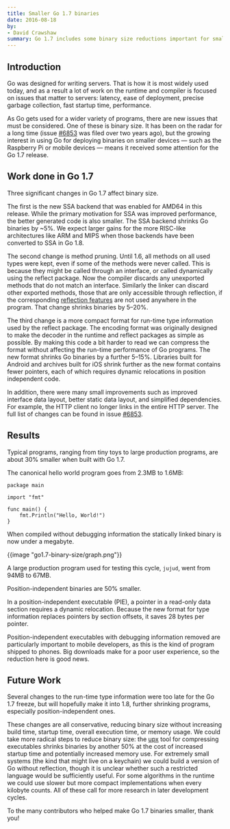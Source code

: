 ```yaml
---
title: Smaller Go 1.7 binaries
date: 2016-08-18
by:
- David Crawshaw
summary: Go 1.7 includes some binary size reductions important for small devices.
---
```


## Introduction

Go was designed for writing servers.
That is how it is most widely used today, and as a result a lot of
work on the runtime and compiler is focused on issues that matter to
servers: latency, ease of deployment, precise garbage collection,
fast startup time, performance.

As Go gets used for a wider variety of programs, there are new issues that must be considered.
One of these is binary size.
It has been on the radar for a long time
(issue [\#6853](https://golang.org/issue/6853) was filed over two
years ago), but the growing interest in using Go for
deploying binaries on smaller devices — such as the Raspberry Pi or
mobile devices — means it received some attention for the Go 1.7
release.

## Work done in Go 1.7

Three significant changes in Go 1.7 affect binary size.

The first is the new SSA backend that was enabled for AMD64 in this release.
While the primary motivation for SSA was improved performance, the
better generated code is also smaller.
The SSA backend shrinks Go binaries by ~5%.
We expect larger gains for the more RISC-like architectures
like ARM and MIPS when those backends have been converted to SSA in Go 1.8.

The second change is method pruning.
Until 1.6, all methods on all used types were kept, even if some of
the methods were never called.
This is because they might be called through an interface, or called
dynamically using the reflect package.
Now the compiler discards any unexported methods that do not match an
interface.
Similarly the linker can discard other exported methods, those that are only
accessible through reflection, if the corresponding
[reflection features](https://golang.org/pkg/reflect/#Value.Call)
are not used anywhere in the program.
That change shrinks binaries by 5–20%.

The third change is a more compact format for run-time type
information used by the reflect package.
The encoding format was originally designed to make the decoder in
the runtime and reflect packages as simple as possible. By making this
code a bit harder to read we can compress the format without affecting
the run-time performance of Go programs.
The new format shrinks Go binaries by a further 5–15%.
Libraries built for Android and archives built for iOS shrink further
as the new format contains fewer pointers, each of which requires
dynamic relocations in position independent code.

In addition, there were many small improvements such as improved
interface data layout, better static data layout, and simplified
dependencies. For example, the HTTP client no longer links in the entire HTTP
server.
The full list of changes can be found in issue
[\#6853](https://golang.org/issue/6853).

## Results

Typical programs, ranging from tiny toys to large production programs,
are about 30% smaller when built with Go 1.7.

The canonical hello world program goes from 2.3MB to 1.6MB:

	package main

	import "fmt"

	func main() {
		fmt.Println("Hello, World!")
	}

When compiled without debugging information the statically
linked binary is now under a megabyte.

{{image "go1.7-binary-size/graph.png"}}

A large production program used for testing this cycle, `jujud`, went from 94MB
to 67MB.

Position-independent binaries are 50% smaller.

In a position-independent executable (PIE), a pointer in a read-only
data section requires a dynamic relocation.
Because the new format for type information replaces pointers by
section offsets, it saves 28 bytes per pointer.

Position-independent executables with debugging information removed
are particularly important to mobile developers, as this is the kind
of program shipped to phones.
Big downloads make for a poor user experience, so the reduction here
is good news.

## Future Work

Several changes to the run-time type information were too late for the
Go 1.7 freeze, but will hopefully make it into 1.8, further shrinking
programs, especially position-independent ones.

These changes are all conservative, reducing binary size without increasing
build time, startup time, overall execution time, or memory usage.
We could take more radical steps to reduce binary size: the
[upx](http://upx.sourceforge.net/) tool for compressing executables
shrinks binaries by another 50% at the cost of increased startup time
and potentially increased memory use.
For extremely small systems (the kind that might live on a keychain)
we could build a version of Go without reflection, though it is
unclear whether such a restricted language would be sufficiently
useful.
For some algorithms in the runtime we could use slower but more
compact implementations when every kilobyte counts.
All of these call for more research in later development cycles.

To the many contributors who helped make Go 1.7 binaries smaller,
thank you!
